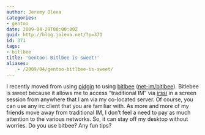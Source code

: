 ```yaml
---
author: Jeremy Olexa
categories:
- gentoo
date: 2009-04-29T00:00:00Z
guid: http://blog.jolexa.net/?p=371
id: 371
tags:
- bitlbee
title: 'Gentoo: Bitlbee is sweet!'
aliases:
    - /2009/04/gentoo-bitlbee-is-sweet/
---
```


I recently moved from using [pidgin][1] to using [bitlbee][2] ([net-im/bitlbee][3]). Bitlebee is sweet because it allows me to access &#8220;traditional IM&#8221; via [irssi][4] in a screen session from anywhere that I am via my co-located server. Of course, you can use any irc client that you are familiar with. As more and more of my friends move away from traditional IM, I don&#8217;t feel a need to pay as much attention to the various networks. So, it can stay off my desktop without worries. Do you use bitbee? Any fun tips?

 [1]: http://www.pidgin.im/
 [2]: http://www.bitlbee.org
 [3]: http://packages.gentoo.org/package/net-im/bitlbee
 [4]: http://irssi.org/